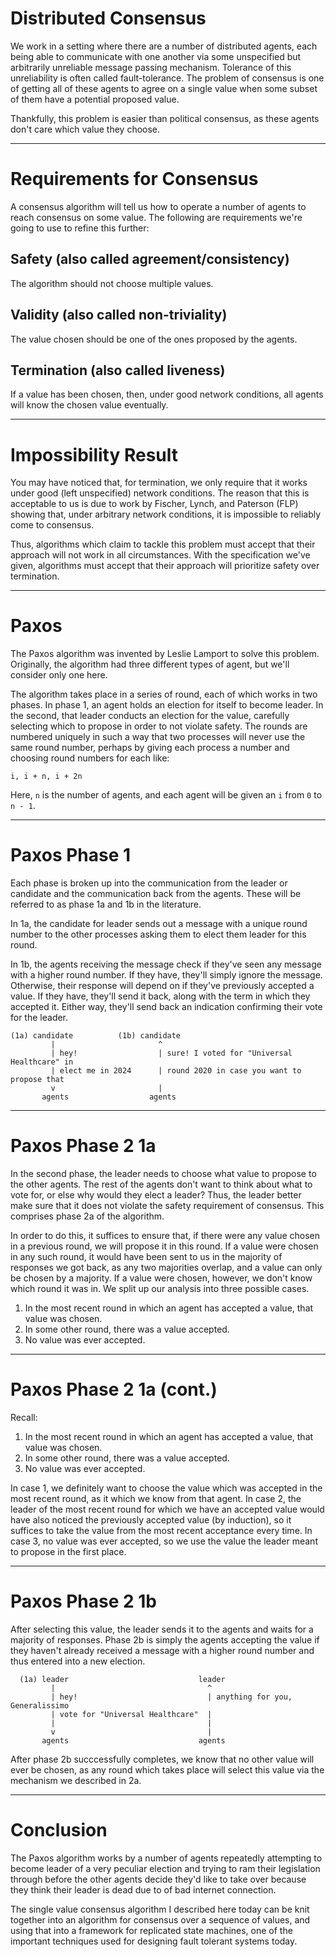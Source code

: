# Distributed Consensus

We work in a setting where there are a number of distributed agents, each being
able to communicate with one another via some unspecified but arbitrarily
unreliable message passing mechanism. Tolerance of this unreliability is often
called fault-tolerance.  The problem of consensus is one of getting all of
these agents to agree on a single value when some subset of them have a
potential proposed value.

Thankfully, this problem is easier than political consensus, as these agents don't
care which value they choose.

---

# Requirements for Consensus

A consensus algorithm will tell us how to operate a number of agents to reach
consensus on some value. The following are requirements we're going to
use to refine this further:

## Safety (also called agreement/consistency)

The algorithm should not choose multiple values.

## Validity (also called non-triviality)

The value chosen should be one of the ones proposed by the agents.

## Termination (also called liveness)

If a value has been chosen, then, under good network conditions, all agents
will know the chosen value eventually.

---

# Impossibility Result

You may have noticed that, for termination, we only require that it works under
good (left unspecified) network conditions. The reason that this is acceptable
to us is due to work by Fischer, Lynch, and Paterson (FLP) showing that,
under arbitrary network conditions, it is impossible to reliably come to
consensus.

Thus, algorithms which claim to tackle this problem must accept that their
approach will not work in all circumstances. With the specification we've
given, algorithms must accept that their approach will prioritize safety over
termination.

---

# Paxos

The Paxos algorithm was invented by Leslie Lamport to solve this problem.
Originally, the algorithm had three different types of agent, but we'll
consider only one here.

The algorithm takes place in a series of round, each of which works in two
phases. In phase 1, an agent holds an election for itself to become leader. In
the second, that leader conducts an election for the value, carefully selecting
which to propose in order to not violate safety. The rounds are numbered
uniquely in such a way that two processes will never use the same round number,
perhaps by giving each process a number and choosing round numbers for each
like:

```
i, i + n, i + 2n
```

Here, `n` is the number of agents, and each agent will be given an `i` from `0` to `n - 1`.

---

# Paxos Phase 1

Each phase is broken up into the communication from the leader or candidate and
the communication back from the agents. These will be referred to as phase 1a
and 1b in the literature.

In 1a, the candidate for leader sends out a message with a unique round number
to the other processes asking them to elect them leader for this round.

In 1b, the agents receiving the message check if they've seen any message with
a higher round number.  If they have, they'll simply ignore the message.
Otherwise, their response will depend on if they've previously accepted a
value. If they have, they'll send it back, along with the term in which they
accepted it. Either way, they'll send back an indication confirming their vote
for the leader.

```
(1a) candidate          (1b) candidate
         |                       ^
         | hey!                  | sure! I voted for "Universal Healthcare" in
         | elect me in 2024      | round 2020 in case you want to propose that
         v                       |
       agents                  agents 
```

---

# Paxos Phase 2 1a

In the second phase, the leader needs to choose what value to propose to the
other agents. The rest of the agents don't want to think about what to vote
for, or else why would they elect a leader? Thus, the leader better make sure
that it does not violate the safety requirement of consensus. This comprises
phase 2a of the algorithm.

In order to do this, it suffices to ensure that, if there were any value chosen
in a previous round, we will propose it in this round. If a value were chosen
in any such round, it would have been sent to us in the majority of responses
we got back, as any two majorities overlap, and a value can only be chosen by a
majority.  If a value were chosen, however, we don't know which round it was
in. We split up our analysis into three possible cases.

1. In the most recent round in which an agent has accepted a value, that value
   was chosen.
2. In some other round, there was a value accepted.
3. No value was ever accepted.

---

# Paxos Phase 2 1a (cont.)

Recall:

1. In the most recent round in which an agent has accepted a value, that value
   was chosen.
2. In some other round, there was a value accepted.
3. No value was ever accepted.

In case 1, we definitely want to choose the value which was accepted in the
most recent round, as it which we know from that agent. In case 2, the leader
of the most recent round for which we have an accepted value would have also
noticed the previously accepted value (by induction), so it suffices to take
the value from the most recent acceptance every time. In case 3, no value was
ever accepted, so we use the value the leader meant to propose in the first
place.

---

# Paxos Phase 2 1b

After selecting this value, the leader sends it to the agents and waits for a
majority of responses. Phase 2b is simply the agents accepting the value if
they haven't already received a message with a higher round number and thus
entered into a new election.

```
  (1a) leader                             leader
         |                                  ^
         | hey!                             | anything for you, Generalissimo
         | vote for "Universal Healthcare"  |
         |                                  |
         v                                  |
       agents                             agents
```

After phase 2b succcessfully completes, we know that no other value will ever
be chosen, as any round which takes place will select this value via the
mechanism we described in 2a.

---

# Conclusion

The Paxos algorithm works by a number of agents repeatedly attempting to become
leader of a very peculiar election and trying to ram their legislation through
before the other agents decide they'd like to take over because they think their
leader is dead due to of bad internet connection.

The single value consensus algorithm I described here today can be knit
together into an algorithm for consensus over a sequence of values, and using
that into a framework for replicated state machines, one of the important
techniques used for designing fault tolerant systems today.
